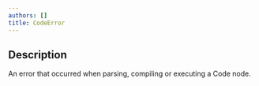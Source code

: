 ```yaml
---
authors: []
title: CodeError
---
```


## Description

An error that occurred when parsing, compiling or executing a Code node.
